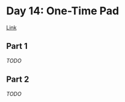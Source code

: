 # Day 14: One-Time Pad
[Link](http://adventofcode.com/2016/day/14)

## Part 1
_TODO_

## Part 2
_TODO_
